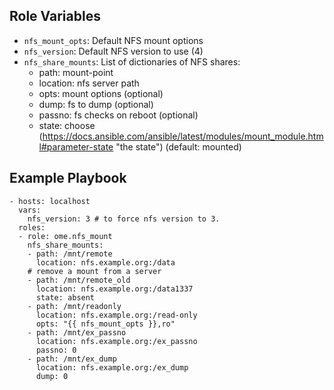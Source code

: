 Role Variables
--------------

- `nfs_mount_opts`: Default NFS mount options
- `nfs_version`: Default NFS version to use (4)
- `nfs_share_mounts`: List of dictionaries of NFS shares:
   - path: mount-point
   - location: nfs server path
   - opts: mount options (optional)
   - dump: fs to dump (optional)
   - passno: fs checks on reboot (optional)
   - state: choose (https://docs.ansible.com/ansible/latest/modules/mount_module.html#parameter-state "the state") (default: mounted)


Example Playbook
----------------

    - hosts: localhost
      vars:
        nfs_version: 3 # to force nfs version to 3.
      roles:
      - role: ome.nfs_mount
        nfs_share_mounts:
        - path: /mnt/remote
          location: nfs.example.org:/data
        # remove a mount from a server
        - path: /mnt/remote_old
          location: nfs.example.org:/data1337
          state: absent
        - path: /mnt/readonly
          location: nfs.example.org:/read-only
          opts: "{{ nfs_mount_opts }},ro"
        - path: /mnt/ex_passno
          location: nfs.example.org:/ex_passno
          passno: 0
        - path: /mnt/ex_dump
          location: nfs.example.org:/ex_dump
          dump: 0
